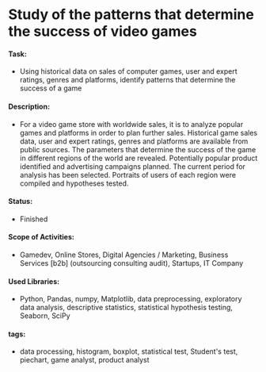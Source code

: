 # Study of the patterns that determine the success of video games

#### Task: 
- Using historical data on sales of computer games, user and expert ratings, genres and platforms, identify patterns that determine the success of a game

#### Description:
- For a video game store with worldwide sales, it is to analyze popular games and platforms in order to plan further sales. Historical game sales data, user and expert ratings, genres and platforms are available from public sources. The parameters that determine the success of the game in different regions of the world are revealed. Potentially popular product identified and advertising campaigns planned. The current period for analysis has been selected. Portraits of users of each region were compiled and hypotheses tested.

#### Status:
- Finished

#### Scope of Activities: 
- Gamedev, Online Stores, Digital Agencies / Marketing, Business Services [b2b] (outsourcing consulting audit), Startups, IT Company

#### Used Libraries:
- Python, Pandas, numpy, Matplotlib, data preprocessing, exploratory data analysis, descriptive statistics, statistical hypothesis testing, Seaborn, SciPy

#### tags:
- data processing, histogram, boxplot, statistical test, Student's test, piechart, game analyst, product analyst
